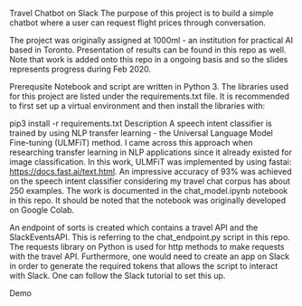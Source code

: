 
Travel Chatbot on Slack
The purpose of this project is to build a simple chatbot where a user can request flight prices through conversation.

The project was originally assigned at 1000ml - an institution for practical AI based in Toronto. Presentation of results can be found in this repo as well. Note that work is added onto this repo in a ongoing basis and so the slides represents progress during Feb 2020.

Prerequsite
Notebook and script are written in Python 3. The libraries used for this project are listed under the requirements.txt file. It is recommended to first set up a virtual environment and then install the libraries with:

pip3 install -r requirements.txt
Description
A speech intent classifier is trained by using NLP transfer learning - the Universal Language Model Fine-tuning (ULMFiT) method. I came across this approach when researching transfer learning in NLP applications since it already existed for image classification. In this work, ULMFiT was implemented by using fastai: https://docs.fast.ai/text.html. An impressive accuracy of 93% was achieved on the speech intent classifier considering my travel chat corpus has about 250 examples. The work is documented in the chat_model.ipynb notebook in this repo. It should be noted that the notebook was originally developed on Google Colab.

An endpoint of sorts is created which contains a travel API and the SlackEventsAPI. This is referring to the chat_endpoint.py script in this repo. The requests library on Python is used for http methods to make requests with the travel API. Furthermore, one would need to create an app on Slack in order to generate the required tokens that allows the script to interact with Slack. One can follow the Slack tutorial to set this up.

Demo
